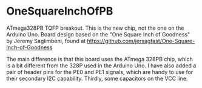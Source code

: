# OneSquareInchOfPB
ATmega328PB TQFP breakout.  This is the new chip, not the one on the Arduino
Uno.  Board design based on the "One Square Inch of Goodness" by Jeremy
Saglimbeni, found at https://github.com/jersagfast/One-Square-Inch-of-Goodness

The main difference is that this board uses the ATmega 328PB chip, which is
a bit different from the 328P used in the Arduino Uno.  I have also added a
pair of header pins for the PE0 and PE1 signals, which are handy to use for
their secondary I2C capability.  Thirdly, some capacitors on the VCC line.
